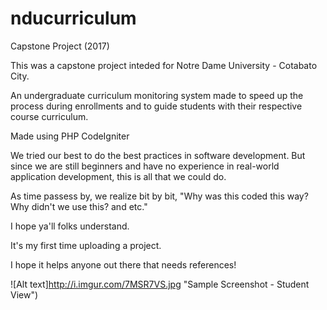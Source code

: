 # nducurriculum
Capstone Project (2017)

This was a capstone project inteded for Notre Dame University - Cotabato City.

An undergraduate curriculum monitoring system made to speed up the process during enrollments and to guide students with their respective course curriculum.

Made using PHP CodeIgniter

We tried our best to do the best practices in software development. But since we are still beginners and have no experience in real-world application development, this is all that we could do.

As time passess by, we realize bit by bit, "Why was this coded this way? Why didn't we use this? and etc."

I hope ya'll folks understand.

It's my first time uploading a project.

I hope it helps anyone out there that needs references!

![Alt text]http://i.imgur.com/7MSR7VS.jpg "Sample Screenshot - Student View")

